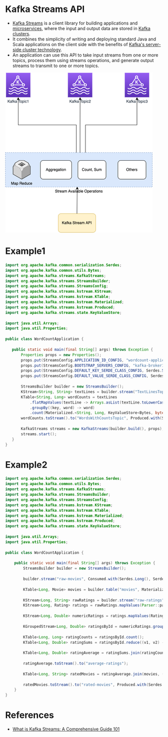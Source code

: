 # Kafka Streams API
- [Kafka Streams](https://kafka.apache.org/documentation/streams/) is a client library for building applications and [microservices](../../../5_MicroServicesSOA/Readme.md), where the input and output data are stored in [Kafka clusters](../../../4_MessageBrokersEDA/Kafka/Readme.md). 
- It combines the simplicity of writing and deploying standard Java and Scala applications on the client side with the benefits of [Kafka's server-side cluster technology](../../../4_MessageBrokersEDA/Kafka/Readme.md).
- An application can use this API to take input streams from one or more topics, process them using streams operations, and generate output streams to transmit to one or more topics.

![](KafkaStreams.png)

# Example1

````java
import org.apache.kafka.common.serialization.Serdes;
import org.apache.kafka.common.utils.Bytes;
import org.apache.kafka.streams.KafkaStreams;
import org.apache.kafka.streams.StreamsBuilder;
import org.apache.kafka.streams.StreamsConfig;
import org.apache.kafka.streams.kstream.KStream;
import org.apache.kafka.streams.kstream.KTable;
import org.apache.kafka.streams.kstream.Materialized;
import org.apache.kafka.streams.kstream.Produced;
import org.apache.kafka.streams.state.KeyValueStore;

import java.util.Arrays;
import java.util.Properties;

public class WordCountApplication {

   public static void main(final String[] args) throws Exception {
       Properties props = new Properties();
       props.put(StreamsConfig.APPLICATION_ID_CONFIG, "wordcount-application");
       props.put(StreamsConfig.BOOTSTRAP_SERVERS_CONFIG, "kafka-broker1:9092");
       props.put(StreamsConfig.DEFAULT_KEY_SERDE_CLASS_CONFIG, Serdes.String().getClass());
       props.put(StreamsConfig.DEFAULT_VALUE_SERDE_CLASS_CONFIG, Serdes.String().getClass());

       StreamsBuilder builder = new StreamsBuilder();
       KStream<String, String> textLines = builder.stream("TextLinesTopic");
       KTable<String, Long> wordCounts = textLines
           .flatMapValues(textLine -> Arrays.asList(textLine.toLowerCase().split("\\W+")))
           .groupBy((key, word) -> word)
           .count(Materialized.<String, Long, KeyValueStore<Bytes, byte[]>>as("counts-store"));
       wordCounts.toStream().to("WordsWithCountsTopic", Produced.with(Serdes.String(), Serdes.Long()));

       KafkaStreams streams = new KafkaStreams(builder.build(), props);
       streams.start();
   }
}
````

# Example2

````java
import org.apache.kafka.common.serialization.Serdes;
import org.apache.kafka.common.utils.Bytes;
import org.apache.kafka.streams.KafkaStreams;
import org.apache.kafka.streams.StreamsBuilder;
import org.apache.kafka.streams.StreamsConfig;
import org.apache.kafka.streams.kstream.KStream;
import org.apache.kafka.streams.kstream.KTable;
import org.apache.kafka.streams.kstream.Materialized;
import org.apache.kafka.streams.kstream.Produced;
import org.apache.kafka.streams.state.KeyValueStore;

import java.util.Arrays;
import java.util.Properties;

public class WordCountApplication {

    public static void main(final String[] args) throws Exception {
        StreamsBuilder builder = new StreamsBuilder();

        builder.stream("raw-movies", Consumed.with(Serdes.Long(), Serdes.String())).mapValues(Parser::parseMovie).map((key, movie) -> new KeyValue<>(movie.getMovieId(), movie)).to("movies", Produced.with(Serdes.Long(), movieSerde));

        KTable<Long, Movie> movies = builder.table("movies", Materialized.<Long, Movie, KeyValueStore<Bytes, byte[]>>as("movies-store").withValueSerde(movieSerde).withKeySerde(Serdes.Long()));

        KStream<Long, String> rawRatings = builder.stream("raw-ratings", Consumed.with(Serdes.Long(), Serdes.String()));
        KStream<Long, Rating> ratings = rawRatings.mapValues(Parser::parseRating).map((key, rating) -> new KeyValue<>(rating.getMovieId(), rating));

        KStream<Long, Double> numericRatings = ratings.mapValues(Rating::getRating);

        KGroupedStream<Long, Double> ratingsById = numericRatings.groupByKey();

        KTable<Long, Long> ratingCounts = ratingsById.count();
        KTable<Long, Double> ratingSums = ratingsById.reduce((v1, v2) -> v1 + v2);

        KTable<Long, Double> ratingAverage = ratingSums.join(ratingCounts, (sum, count) -> sum / count.doubleValue(), Materialized.as("average-ratings"));

        ratingAverage.toStream().to("average-ratings");

        KTable<Long, String> ratedMovies = ratingAverage.join(movies, (avg, movie) -> movie.getTitle() + "=" + avg);

        ratedMovies.toStream().to("rated-movies", Produced.with(Serdes.Long(), Serdes.String()));
    }
}
````
# References
- [What is Kafka Streams: A Comprehensive Guide 101](https://hevodata.com/learn/kafka-streams/)